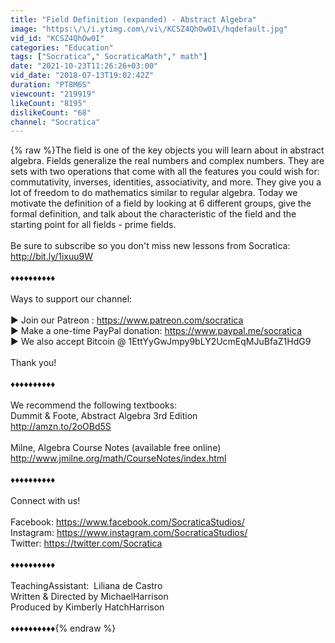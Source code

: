 ```yaml
---
title: "Field Definition (expanded) - Abstract Algebra"
image: "https:\/\/i.ytimg.com\/vi\/KCSZ4QhOw0I\/hqdefault.jpg"
vid_id: "KCSZ4QhOw0I"
categories: "Education"
tags: ["Socratica","​ ​SocraticaMath","​ math"]
date: "2021-10-23T11:26:26+03:00"
vid_date: "2018-07-13T19:02:42Z"
duration: "PT8M6S"
viewcount: "219919"
likeCount: "8195"
dislikeCount: "68"
channel: "Socratica"
---
```

{% raw %}The field is one of the key objects you will learn about in abstract algebra.  Fields generalize the real numbers and complex numbers.  They are sets with two operations that come with all the features you could wish for: commutativity, inverses, identities, associativity, and more.  They give you a lot of freedom to do mathematics similar to regular algebra.  Today we motivate the definition of a field by looking at 6 different groups, give the formal definition, and talk about the characteristic of the field and the starting point for all fields - prime fields.<br /><br />Be sure to subscribe so you don't miss new lessons from Socratica:  <br /><a rel="nofollow" target="blank" href="http://bit.ly/1ixuu9W">http://bit.ly/1ixuu9W</a> <br /><br />♦♦♦♦♦♦♦♦♦♦<br /><br />Ways to support our channel:<br /><br />►  Join our Patreon : <a rel="nofollow" target="blank" href="https://www.patreon.com/socratica">https://www.patreon.com/socratica</a><br />►  Make a one-time PayPal donation: <a rel="nofollow" target="blank" href="https://www.paypal.me/socratica">https://www.paypal.me/socratica</a><br />►  We also accept Bitcoin @ 1EttYyGwJmpy9bLY2UcmEqMJuBfaZ1HdG9<br /><br />Thank you!<br /> <br />♦♦♦♦♦♦♦♦♦♦<br /><br />We recommend the following textbooks:<br />Dummit &amp; Foote, Abstract Algebra 3rd Edition<br /><a rel="nofollow" target="blank" href="http://amzn.to/2oOBd5S">http://amzn.to/2oOBd5S</a><br /><br />Milne, Algebra Course Notes (available free online)<br /><a rel="nofollow" target="blank" href="http://www.jmilne.org/math/CourseNotes/index.html">http://www.jmilne.org/math/CourseNotes/index.html</a> <br /><br />♦♦♦♦♦♦♦♦♦♦<br /><br />Connect with us!<br /><br />Facebook: <a rel="nofollow" target="blank" href="https://www.facebook.com/SocraticaStudios/">https://www.facebook.com/SocraticaStudios/</a><br />Instagram: <a rel="nofollow" target="blank" href="https://www.instagram.com/SocraticaStudios/">https://www.instagram.com/SocraticaStudios/</a><br />Twitter: <a rel="nofollow" target="blank" href="https://twitter.com/Socratica">https://twitter.com/Socratica</a><br /><br />♦♦♦♦♦♦♦♦♦♦<br /><br />Teaching​ ​Assistant:​ ​​ ​Liliana​ ​de​ ​Castro <br />Written​ ​&amp;​ ​Directed​ ​by​ ​Michael​ ​Harrison <br />Produced​ ​by​ ​Kimberly​ ​Hatch​ ​Harrison<br /><br />♦♦♦♦♦♦♦♦♦♦{% endraw %}
